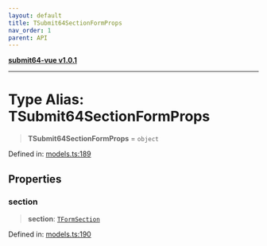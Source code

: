 ```yaml
---
layout: default
title: TSubmit64SectionFormProps
nav_order: 1
parent: API
---
```


[**submit64-vue v1.0.1**](../README.md)

***

# Type Alias: TSubmit64SectionFormProps

> **TSubmit64SectionFormProps** = `object`

Defined in: [models.ts:189](https://github.com/CHUReimsDSN/Submit64-Vue/blob/b0ac49071bd835942dbc5de42858809d4b23b034/src/models.ts#L189)

## Properties

### section

> **section**: [`TFormSection`](TFormSection.md)

Defined in: [models.ts:190](https://github.com/CHUReimsDSN/Submit64-Vue/blob/b0ac49071bd835942dbc5de42858809d4b23b034/src/models.ts#L190)
